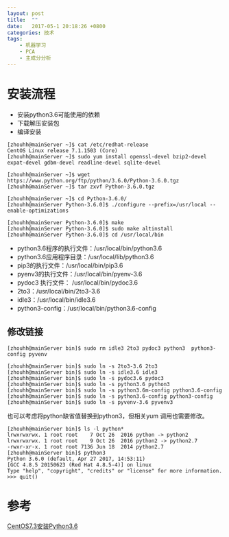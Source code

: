 ```yaml
---
layout: post
title:  ""
date:   2017-05-1 20:18:26 +0800
categories: 技术
tags:
    - 机器学习
    - PCA
    - 主成分分析
---
```


# 安装流程
- 安装python3.6可能使用的依赖
- 下载解压安装包
- 编译安装

```
[zhouhh@mainServer ~]$ cat /etc/redhat-release
CentOS Linux release 7.1.1503 (Core)
[zhouhh@mainServer ~]$ sudo yum install openssl-devel bzip2-devel expat-devel gdbm-devel readline-devel sqlite-devel

[zhouhh@mainServer ~]$ wget  https://www.python.org/ftp/python/3.6.0/Python-3.6.0.tgz
[zhouhh@mainServer ~]$ tar zxvf Python-3.6.0.tgz

[zhouhh@mainServer ~]$ cd Python-3.6.0/
[zhouhh@mainServer Python-3.6.0]$ ./configure --prefix=/usr/local --enable-optimizations

[zhouhh@mainServer Python-3.6.0]$ make
[zhouhh@mainServer Python-3.6.0]$ sudo make altinstall
[zhouhh@mainServer Python-3.6.0]$ cd /usr/local/bin

```
- python3.6程序的执行文件：/usr/local/bin/python3.6
- python3.6应用程序目录：/usr/local/lib/python3.6
- pip3的执行文件：/usr/local/bin/pip3.6
- pyenv3的执行文件：/usr/local/bin/pyenv-3.6
- pydoc3 执行文件： /usr/local/bin/pydoc3.6
- 2to3：/usr/local/bin/2to3-3.6
- idle3：/usr/local/bin/idle3.6
- python3-config：/usr/local/bin/python3.6-config

## 修改链接
```
[zhouhh@mainServer bin]$ sudo rm idle3 2to3 pydoc3 python3  python3-config pyvenv

[zhouhh@mainServer bin]$ sudo ln -s 2to3-3.6 2to3
[zhouhh@mainServer bin]$ sudo ln -s idle3.6 idle3
[zhouhh@mainServer bin]$ sudo ln -s pydoc3.6 pydoc3
[zhouhh@mainServer bin]$ sudo ln -s python3.6 python3
[zhouhh@mainServer bin]$ sudo ln -s python3.6m-config python3.6-config
[zhouhh@mainServer bin]$ sudo ln -s python3.6-config python3-config
[zhouhh@mainServer bin]$ sudo ln -s pyvenv-3.6 pyvenv3
```

也可以考虑将python缺省值替换到python3，但相关yum 调用也需要修改。

```
[zhouhh@mainServer bin]$ ls -l python*
lrwxrwxrwx. 1 root root    7 Oct 26  2016 python -> python2
lrwxrwxrwx. 1 root root    9 Oct 26  2016 python2 -> python2.7
-rwxr-xr-x. 1 root root 7136 Jun 18  2014 python2.7
[zhouhh@mainServer bin]$ python3
Python 3.6.0 (default, Apr 27 2017, 14:53:11)
[GCC 4.8.5 20150623 (Red Hat 4.8.5-4)] on linux
Type "help", "copyright", "credits" or "license" for more information.
>>> quit()
```
# 参考
[CentOS7.3安装Python3.6](http://blog.csdn.net/hobohero/article/details/54381475)
